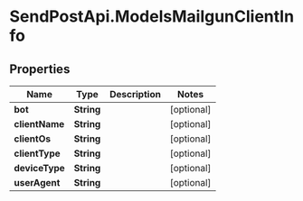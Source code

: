 # SendPostApi.ModelsMailgunClientInfo

## Properties
Name | Type | Description | Notes
------------ | ------------- | ------------- | -------------
**bot** | **String** |  | [optional] 
**clientName** | **String** |  | [optional] 
**clientOs** | **String** |  | [optional] 
**clientType** | **String** |  | [optional] 
**deviceType** | **String** |  | [optional] 
**userAgent** | **String** |  | [optional] 


